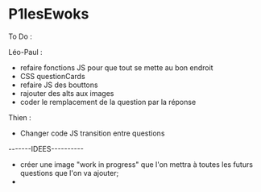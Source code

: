 # P1lesEwoks

To Do :

Léo-Paul :

- refaire fonctions JS pour que tout se mette au bon endroit
- CSS questionCards
- refaire JS des bouttons
- rajouter des alts aux images
- coder le remplacement de la question par la réponse

Thien :

- Changer code JS transition entre questions


-------IDEES----------

- créer une image "work in progress" que l'on mettra à toutes les futurs questions que l'on va ajouter;
-

